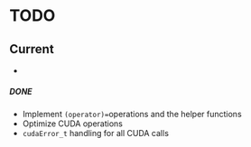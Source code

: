 # TODO
## Current
- 
##### _DONE_
- Implement ```(operator)=```operations and the helper functions
- Optimize CUDA operations
- ```cudaError_t``` handling for all CUDA calls 